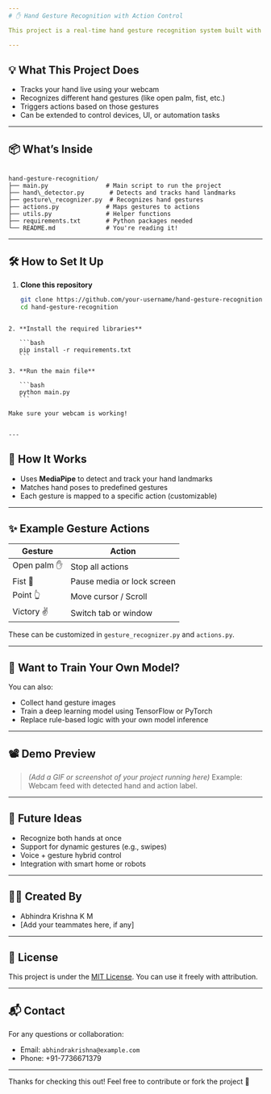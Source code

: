 ```yaml
---
# ✋ Hand Gesture Recognition with Action Control

This project is a real-time hand gesture recognition system built with Python. It detects your hand using a webcam and recognizes specific gestures to trigger actions – sign for hello, sign for thankyou, or even controlling hardware (e.g., Arduino/ESP32).

---
```


## 💡 What This Project Does

- Tracks your hand live using your webcam
- Recognizes different hand gestures (like open palm, fist, etc.)
- Triggers actions based on those gestures
- Can be extended to control devices, UI, or automation tasks

---

## 📦 What’s Inside

```

hand-gesture-recognition/
├── main.py                # Main script to run the project
├── hand\_detector.py       # Detects and tracks hand landmarks
├── gesture\_recognizer.py  # Recognizes hand gestures
├── actions.py             # Maps gestures to actions
├── utils.py               # Helper functions
├── requirements.txt       # Python packages needed
└── README.md              # You're reading it!

````

---

## 🛠️ How to Set It Up

1. **Clone this repository**
   ```bash
   git clone https://github.com/your-username/hand-gesture-recognition.git
   cd hand-gesture-recognition
````

2. **Install the required libraries**

   ```bash
   pip install -r requirements.txt
   ```

3. **Run the main file**

   ```bash
   python main.py
   ```

Make sure your webcam is working!


---
````

## 🧠 How It Works

* Uses **MediaPipe** to detect and track your hand landmarks
* Matches hand poses to predefined gestures
* Each gesture is mapped to a specific action (customizable)

---

## ✨ Example Gesture Actions

| Gesture     | Action                     |
| ----------- | -------------------------- |
| Open palm ✋ | Stop all actions           |
| Fist 👊     | Pause media or lock screen |
| Point 👆    | Move cursor / Scroll       |
| Victory ✌️  | Switch tab or window       |

These can be customized in `gesture_recognizer.py` and `actions.py`.

---

## 🧪 Want to Train Your Own Model?

You can also:

* Collect hand gesture images
* Train a deep learning model using TensorFlow or PyTorch
* Replace rule-based logic with your own model inference

---

## 📽️ Demo Preview

> *(Add a GIF or screenshot of your project running here)*
> Example: Webcam feed with detected hand and action label.

---

## 🔧 Future Ideas

* Recognize both hands at once
* Support for dynamic gestures (e.g., swipes)
* Voice + gesture hybrid control
* Integration with smart home or robots

---

## 👨‍💻 Created By

* Abhindra Krishna K M
* \[Add your teammates here, if any]

---

## 📜 License

This project is under the [MIT License](LICENSE). You can use it freely with attribution.

---

## 📬 Contact

For any questions or collaboration:

* Email: `abhindrakrishna@example.com`
* Phone: +91-7736671379

---

Thanks for checking this out! Feel free to contribute or fork the project 🌟

```
